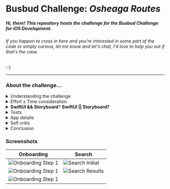 # Busbud Challenge: _*Osheaga Routes*_


##### Hi, there! This repository hosts the challenge for the Busbud Challenge for iOS Development. 
###### _If you happen to cross in here and you're interested in some part of the code or simply curious, let me know and let's chat, I'd love to help you out if that's the case._
:-)
 ___

### About the challenge...
<details><summary>Understanding the challenge</summary>
<p>

##### Project requirements

- A simple app, must contain:
	- Onboarding
	- Bus ticket search for a specific date with a specific route
- That's pretty much it.

I felt that it was necessary to respect that and limit myself into not doing anything more than that. After all, a code challenge also works to understand how one does work in a day to day project. Therefore this repository hosts an app that indeed has only an on-boarding screen and another search screen.

As it was described by the requirements the ability to search for routes only **Quebec -> Montreal** at **July, 29 of 2021**. Therefore, the text fields, although ready to for user input, were intentionally disabled. 
</p>
</details>
<details><summary>Effort x Time consideration</summary>
<p>

##### Project requirements

It was given a full week to develop such app. As I know I'd only have the weekend to work on it I had to use my time wisely in order to demonstrate my abilities in the field as best I could. No project gets great if it wasn't properly planned before. I decided to go with a Gantt Diagram to help me out with that.

![Gantt Diagram](https://github.com/samsegfault/coding-challenge-native-b/blob/main/Screenshots/Planning.jpg?raw=trueg)

</p>
</details>
<details><summary><b>SwiftUI && Storyboard</b>? <b>SwiftUI || Storyboard?</b></summary>
<p>
	
So... I decided to do differently in this step. I'm completely believe and love SwiftUI but I did not think it would be interesting to develop the whole app revolving in that because that wouldn't show how I work with code maintaining, in a certain way. By developing with classic Swift I believe I could share more of my work in details, as also to provide whoever evaluates my challenge a glimpse into how I do in a day-to-day project.

That doesn't mean I wouldn't try it out a little bit! :)

I created two targets for the project, one fully based on SwiftUI and another fully based on Classic Swift, both sharing common resources and entities. I deliberately chose not to use *UIHostingController* in here so there would be more content to read. And yes, that did took me way more time to finish the project because certain parts of the code I would have to rewrite completely, but I still think it was worth it.

In the end of the project, there were a little differences between them. I played a little with Combine in the SwiftUI and I decided for VIPER architecture in the storyboard one. I chose VIPER due to its potential in a large scale app such as Busbud itself. More scalable, better working in teams, etc.

**That being said, if I do have to chose I prefer to have my challenge reviewed as the Storyboard target.**
</p>
</details>
<details><summary>Tests</summary>
<p>
	
Honestly, I feel like I could have given a little bit more of attention for that, there's a few instrumental tests written and running. It is classic, the developer wishing for more time to develop more tests, and welll... that was the case as well, haha.
</p>
</details>
<details><summary>App details</summary>
<p>
	
App has dark mode and support for gestures here and there, animations were work on hard to look as smooth as possible, pretty much based on [this](https://developer.apple.com/videos/play/wwdc2018/803).
</p>
</details>
<details><summary>Self critic</summary>
<p>
	
Oh, well. There's a plenty of critic to do.

For starters something that is bothering me a lot in the project is that I didn't make as accessible as I could've. I really didn't have the time to validate the app for visually impaired users nor any other accessibility features that aren't hard at all to support.

I'm not really satisfied with the search results, the cells are too simple, I totally could've done a little bit more of UX refining. Perhaps I should have even implemented the quick ordering buttons that the Busbud has, they are pretty useful.

I didn't create a Splashscreen nor an App Icon. I could've done that, it isn't hard at all.

Perhaps I could've used an vibration feedback throughout the user journey, that would be a nice touch.

I guess these are the points I do have in mind, perhaps I have forgotten one or two. 
</p>
</details>
<details><summary>Conclusion</summary>
	
Pretty fun. I felt like in a Hackathon, which I haven't attended in years. It was quite a nice feeling but also memories of me going bananas trying to deliver everything with a few hours of code. Anyway, I choose a more relaxed language because I thought it would be nice to talk like I do with my colleagues. Special thanks to Kacey Musgraves and Sufjan Stevens, I couldn't have done this project without listening to theirs songs over and over again.

Thanks for reading it all! =)
<p>
</details>

### Screenshots
Onboarding | Search
------------ | -------------
![Onboarding Step 1](https://github.com/samsegfault/coding-challenge-native-b/blob/main/Screenshots/Onboarding1.png?raw=trueg) | ![Search Initial](https://github.com/samsegfault/coding-challenge-native-b/blob/main/Screenshots/Search1.png?raw=trueg)
![Onboarding Step 1](https://github.com/samsegfault/coding-challenge-native-b/blob/main/Screenshots/Onboarding2.png?raw=trueg) | ![Search Results](https://github.com/samsegfault/coding-challenge-native-b/blob/main/Screenshots/Search2.png?raw=trueg)
![Onboarding Step 1](https://github.com/samsegfault/coding-challenge-native-b/blob/main/Screenshots/Onboarding3.png?raw=trueg) | 
